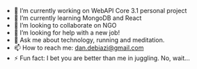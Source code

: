 - 🔭 I’m currently working on WebAPI Core 3.1 personal project
- 🌱 I’m currently learning MongoDB and React
- 👯 I’m looking to collaborate on NGO 
- 🤔 I’m looking for help with a new job!
- 💬 Ask me about technology, running and meditation.
- 📫 How to reach me: dan.debiazi@gmail.com
- ⚡ Fun fact: I bet you are better than me in juggling. No, wait...
